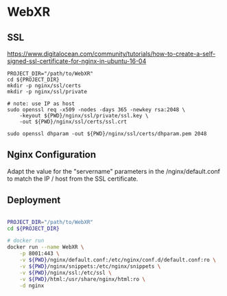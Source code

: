 # WebXR

## SSL

https://www.digitalocean.com/community/tutorials/how-to-create-a-self-signed-ssl-certificate-for-nginx-in-ubuntu-16-04

```
PROJECT_DIR="/path/to/WebXR"
cd ${PROJECT_DIR}
mkdir -p nginx/ssl/certs
mkdir -p nginx/ssl/private

# note: use IP as host
sudo openssl req -x509 -nodes -days 365 -newkey rsa:2048 \
    -keyout ${PWD}/nginx/ssl/private/ssl.key \
    -out ${PWD}/nginx/ssl/certs/ssl.crt
    
sudo openssl dhparam -out ${PWD}/nginx/ssl/certs/dhparam.pem 2048

```

## Nginx Configuration

Adapt the value for the "servername" parameters in the /nginx/default.conf to match the IP / host from the SSL certificate.

## Deployment

```sh

PROJECT_DIR="/path/to/WebXR"
cd ${PROJECT_DIR}

# docker run
docker run --name WebXR \
    -p 8001:443 \
    -v ${PWD}/nginx/default.conf:/etc/nginx/conf.d/default.conf:ro \
    -v ${PWD}/nginx/snippets:/etc/nginx/snippets \
    -v ${PWD}/nginx/ssl:/etc/ssl \
    -v ${PWD}/html:/usr/share/nginx/html:ro \
    -d nginx
```